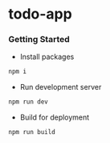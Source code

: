 # todo-app

### Getting Started

* Install packages
```bash
npm i
```

* Run development server
```bash
npm run dev
```

* Build for deployment
```bash
npm run build
```